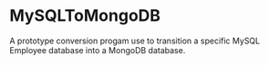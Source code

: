 # MySQLToMongoDB
A prototype conversion progam use to transition a specific MySQL Employee database into a MongoDB database.
